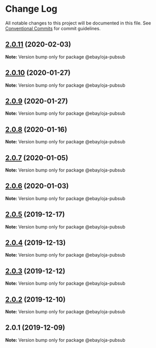 # Change Log

All notable changes to this project will be documented in this file.
See [Conventional Commits](https://conventionalcommits.org) for commit guidelines.

## [2.0.11](https://github.com/eBay/oja/compare/@ebay/oja-pubsub@2.0.10...@ebay/oja-pubsub@2.0.11) (2020-02-03)

**Note:** Version bump only for package @ebay/oja-pubsub





## [2.0.10](https://github.com/eBay/oja/compare/@ebay/oja-pubsub@2.0.9...@ebay/oja-pubsub@2.0.10) (2020-01-27)

**Note:** Version bump only for package @ebay/oja-pubsub





## [2.0.9](https://github.com/eBay/oja/compare/@ebay/oja-pubsub@2.0.8...@ebay/oja-pubsub@2.0.9) (2020-01-27)

**Note:** Version bump only for package @ebay/oja-pubsub





## [2.0.8](https://github.com/eBay/oja/compare/@ebay/oja-pubsub@2.0.7...@ebay/oja-pubsub@2.0.8) (2020-01-16)

**Note:** Version bump only for package @ebay/oja-pubsub





## [2.0.7](https://github.com/eBay/oja/compare/@ebay/oja-pubsub@2.0.6...@ebay/oja-pubsub@2.0.7) (2020-01-05)

**Note:** Version bump only for package @ebay/oja-pubsub





## [2.0.6](https://github.com/eBay/oja/compare/@ebay/oja-pubsub@2.0.5...@ebay/oja-pubsub@2.0.6) (2020-01-03)

**Note:** Version bump only for package @ebay/oja-pubsub





## [2.0.5](https://github.com/eBay/oja/compare/@ebay/oja-pubsub@2.0.4...@ebay/oja-pubsub@2.0.5) (2019-12-17)

**Note:** Version bump only for package @ebay/oja-pubsub





## [2.0.4](https://github.com/eBay/oja/compare/@ebay/oja-pubsub@2.0.3...@ebay/oja-pubsub@2.0.4) (2019-12-13)

**Note:** Version bump only for package @ebay/oja-pubsub





## [2.0.3](https://github.com/eBay/oja/compare/@ebay/oja-pubsub@2.0.2...@ebay/oja-pubsub@2.0.3) (2019-12-12)

**Note:** Version bump only for package @ebay/oja-pubsub





## [2.0.2](https://github.com/eBay/oja/compare/@ebay/oja-pubsub@2.0.1...@ebay/oja-pubsub@2.0.2) (2019-12-10)

**Note:** Version bump only for package @ebay/oja-pubsub





## 2.0.1 (2019-12-09)

**Note:** Version bump only for package @ebay/oja-pubsub
